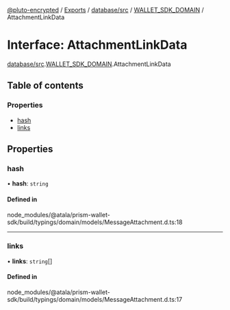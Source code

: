 [@pluto-encrypted](../README.md) / [Exports](../modules.md) / [database/src](../modules/database_src.md) / [WALLET\_SDK\_DOMAIN](../modules/database_src.WALLET_SDK_DOMAIN.md) / AttachmentLinkData

# Interface: AttachmentLinkData

[database/src](../modules/database_src.md).[WALLET\_SDK\_DOMAIN](../modules/database_src.WALLET_SDK_DOMAIN.md).AttachmentLinkData

## Table of contents

### Properties

- [hash](database_src.WALLET_SDK_DOMAIN.AttachmentLinkData.md#hash)
- [links](database_src.WALLET_SDK_DOMAIN.AttachmentLinkData.md#links)

## Properties

### hash

• **hash**: `string`

#### Defined in

node_modules/@atala/prism-wallet-sdk/build/typings/domain/models/MessageAttachment.d.ts:18

___

### links

• **links**: `string`[]

#### Defined in

node_modules/@atala/prism-wallet-sdk/build/typings/domain/models/MessageAttachment.d.ts:17
